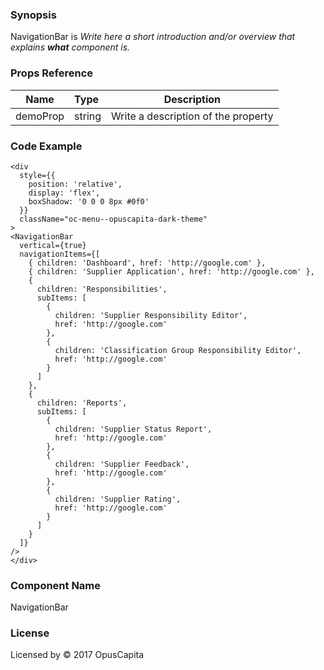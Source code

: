### Synopsis

NavigationBar is 
*Write here a short introduction and/or overview that explains **what** component is.*

### Props Reference

| Name                           | Type                    | Description                                                 |
| ------------------------------ | :---------------------- | ----------------------------------------------------------- |
| demoProp                       | string                  | Write a description of the property                         |

### Code Example

```
<div
  style={{ 
    position: 'relative', 
    display: 'flex',
    boxShadow: '0 0 0 8px #0f0'
  }}
  className="oc-menu--opuscapita-dark-theme"
>
<NavigationBar
  vertical={true}
  navigationItems={[
    { children: 'Dashboard', href: 'http://google.com' },
    { children: 'Supplier Application', href: 'http://google.com' },
    {
      children: 'Responsibilities',
      subItems: [
        { 
          children: 'Supplier Responsibility Editor', 
          href: 'http://google.com'
        },
        { 
          children: 'Classification Group Responsibility Editor', 
          href: 'http://google.com'
        }
      ]
    },
    {
      children: 'Reports',
      subItems: [
        { 
          children: 'Supplier Status Report', 
          href: 'http://google.com'
        },
        { 
          children: 'Supplier Feedback',
          href: 'http://google.com'
        },
        { 
          children: 'Supplier Rating', 
          href: 'http://google.com'
        }
      ]
    }
  ]}
/>
</div>
```

### Component Name

NavigationBar

### License

Licensed by © 2017 OpusCapita

